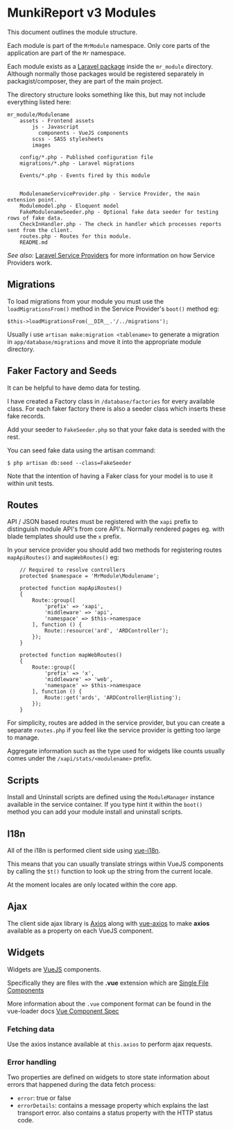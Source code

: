 MunkiReport v3 Modules
======================

This document outlines the module structure.

Each module is part of the `MrModule` namespace. Only core parts of the application are part of the `Mr` namespace.

Each module exists as a [Laravel package](https://laravel.com/docs/5.4/packages) inside the `mr_module` directory.
Although normally those packages would be registered separately in packagist/composer, they are part of the main project.

The directory structure looks something like this, but may not include everything listed here:

    mr_module/Modulename
        assets - Frontend assets
            js - Javascript
              components - VueJS components
            scss - SASS stylesheets
            images
           
        config/*.php - Published configuration file
        migrations/*.php - Laravel migrations
        
        Events/*.php - Events fired by this module
        

        ModulenameServiceProvider.php - Service Provider, the main extension point.  
        Modulemodel.php - Eloquent model
        FakeModulenameSeeder.php - Optional fake data seeder for testing rows of fake data.
        CheckInHandler.php - The check in handler which processes reports sent from the client.
        routes.php - Routes for this module.
        README.md
        
*See also:* [Laravel Service Providers](https://laravel.com/docs/5.4/providers) for more information on how Service 
Providers work.

Migrations
----------

To load migrations from your module you must use the `loadMigrationsFrom()` method in the Service Provider's `boot()`
method eg:

    $this->loadMigrationsFrom(__DIR__.'/../migrations');
    
Usually i use `artisan make:migration <tablename>` to generate a migration in `app/database/migrations` and move it
into the appropriate module directory.

Faker Factory and Seeds
-----------------------

It can be helpful to have demo data for testing.

I have created a Factory class in `/database/factories` for every available class.
For each faker factory there is also a seeder class which inserts these fake records.

Add your seeder to `FakeSeeder.php` so that your fake data is seeded with the rest.

You can seed fake data using the artisan command:

    $ php artisan db:seed --class=FakeSeeder
    
Note that the intention of having a Faker class for your model is to use it within unit tests.

Routes
------

API / JSON based routes must be registered with the `xapi` prefix to distinguish module API's from core API's.
Normally rendered pages eg. with blade templates should use the `x` prefix.

In your service provider you should add two methods for registering routes `mapApiRoutes()` and `mapWebRoutes()` eg:

        // Required to resolve controllers
        protected $namespace = 'MrModule\Modulename';

        protected function mapApiRoutes()
        {
            Route::group([
                'prefix' => 'xapi',
                'middleware' => 'api',
                'namespace' => $this->namespace
            ], function () {
                Route::resource('ard', 'ARDController');
            });
        }
        
        protected function mapWebRoutes()
        {
            Route::group([
                'prefix' => 'x',
                'middleware' => 'web',
                'namespace' => $this->namespace
            ], function () {
                Route::get('ards', 'ARDController@listing');
            });
        }

For simplicity, routes are added in the service provider, but you can create a separate `routes.php` if you feel like
the service provider is getting too large to manage.

Aggregate information such as the type used for widgets like counts usually comes under the `/xapi/stats/<modulename>`
prefix.

Scripts
-------

Install and Uninstall scripts are defined using the `ModuleManager` instance available in the service container.
If you type hint it within the `boot()` method you can add your module install and uninstall scripts.

I18n
----

All of the i18n is performed client side using [vue-i18n](https://kazupon.github.io/vue-i18n/).

This means that you can usually translate strings within VueJS components by calling the `$t()` function to look up
the string from the current locale.

At the moment locales are only located within the core app.

Ajax
----

The client side ajax library is [Axios](https://github.com/mzabriskie/axios) along with 
[vue-axios](https://github.com/imcvampire/vue-axios) to make **axios** available as a property on each VueJS component.

Widgets
-------

Widgets are [VueJS](https://vuejs.org) components.

Specifically they are files with the **.vue** extension which are 
[Single File Components](https://vuejs.org/v2/guide/single-file-components.html)

More information about the `.vue` component format can be found in the vue-loader docs
[Vue Component Spec](http://vue-loader.vuejs.org/en/start/spec.html)

### Fetching data ###

Use the axios instance available at `this.axios` to perform ajax requests.

### Error handling ###

Two properties are defined on widgets to store state information about errors that happened during the data fetch
process:

- `error`: true or false
- `errorDetails`: contains a message property which explains the last transport error.
    also contains a status property with the HTTP status code.
 

